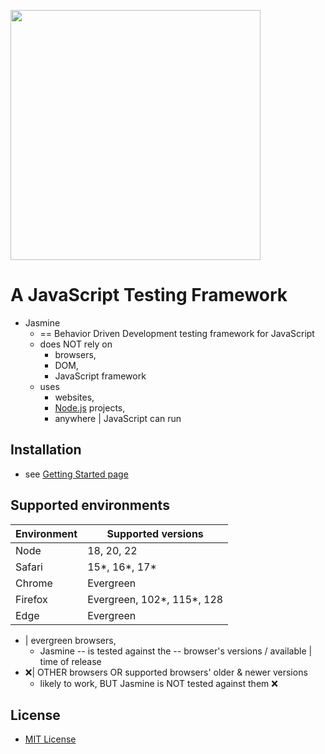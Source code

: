 <a name="README">[<img src="https://rawgithub.com/jasmine/jasmine/main/images/jasmine-horizontal.svg" width="400px" />](http://jasmine.github.io)</a>

# A JavaScript Testing Framework

* Jasmine
  * == Behavior Driven Development testing framework for JavaScript
  * does NOT rely on 
    * browsers,
    * DOM,
    * JavaScript framework 
  * uses
    * websites,
    * [Node.js](http://nodejs.org) projects,
    * anywhere | JavaScript can run

## Installation

* see [Getting Started page](https://jasmine.github.io/pages/getting_started.html)

## Supported environments

| Environment       | Supported versions         |
|-------------------|----------------------------|
| Node              | 18, 20, 22                 |
| Safari            | 15*, 16*, 17*              |
| Chrome            | Evergreen                  |
| Firefox           | Evergreen, 102*, 115*, 128 |
| Edge              | Evergreen                  |

* | evergreen browsers,
  * Jasmine -- is tested against the -- browser's versions / available | time of release 
* ❌| OTHER browsers OR supported browsers' older & newer versions
  * likely to work, BUT Jasmine is NOT tested against them ❌

## License

* [MIT License](https://github.com/jasmine/jasmine/blob/main/LICENSE)
